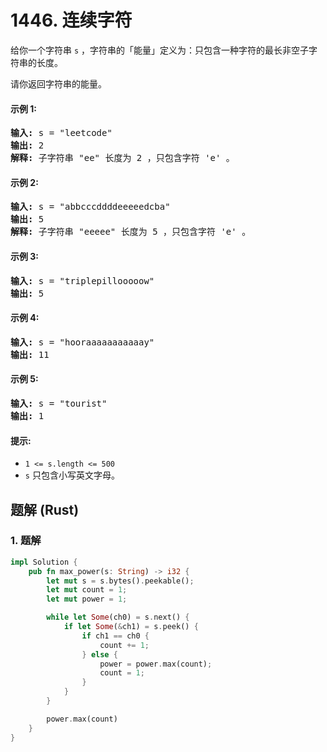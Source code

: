 # 1446. 连续字符
给你一个字符串 `s` ，字符串的「能量」定义为：只包含一种字符的最长非空子字符串的长度。

请你返回字符串的能量。

#### 示例 1:
<pre>
<strong>输入:</strong> s = "leetcode"
<strong>输出:</strong> 2
<strong>解释:</strong> 子字符串 "ee" 长度为 2 ，只包含字符 'e' 。
</pre>

#### 示例 2:
<pre>
<strong>输入:</strong> s = "abbcccddddeeeeedcba"
<strong>输出:</strong> 5
<strong>解释:</strong> 子字符串 "eeeee" 长度为 5 ，只包含字符 'e' 。
</pre>

#### 示例 3:
<pre>
<strong>输入:</strong> s = "triplepillooooow"
<strong>输出:</strong> 5
</pre>

#### 示例 4:
<pre>
<strong>输入:</strong> s = "hooraaaaaaaaaaay"
<strong>输出:</strong> 11
</pre>

#### 示例 5:
<pre>
<strong>输入:</strong> s = "tourist"
<strong>输出:</strong> 1
</pre>

#### 提示:
* `1 <= s.length <= 500`
* `s` 只包含小写英文字母。

## 题解 (Rust)

### 1. 题解
```Rust
impl Solution {
    pub fn max_power(s: String) -> i32 {
        let mut s = s.bytes().peekable();
        let mut count = 1;
        let mut power = 1;

        while let Some(ch0) = s.next() {
            if let Some(&ch1) = s.peek() {
                if ch1 == ch0 {
                    count += 1;
                } else {
                    power = power.max(count);
                    count = 1;
                }
            }
        }

        power.max(count)
    }
}
```
